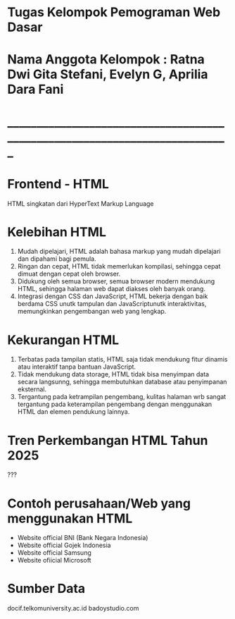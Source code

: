 # Tugas Kelompok Pemograman Web Dasar
# Nama Anggota Kelompok : Ratna Dwi Gita Stefani, Evelyn G, Aprilia Dara Fani
# ___________________________________________________________________________
# Frontend - HTML
HTML singkatan dari HyperText Markup Language
# Kelebihan HTML
1. Mudah dipelajari, HTML adalah bahasa markup yang mudah dipelajari dan dipahami bagi pemula.
2. Ringan dan cepat, HTML tidak memerlukan kompilasi, sehingga cepat dimuat dengan cepat oleh browser.
3. Didukung oleh semua browser, semua browser modern mendukung HTML, sehingga halaman web dapat diakses oleh banyak orang.
4. Integrasi dengan CSS dan JavaScript, HTML bekerja dengan baik berdama CSS unutk tampulan dan JavaScriptunutk interaktivitas, memungkinkan pengembangan web yang lengkap.
# Kekurangan HTML
1. Terbatas pada tampilan statis, HTML saja tidak mendukung fitur dinamis atau interaktif tanpa bantuan JavaScript.
2. Tidak mendukung data storage, HTML tidak bisa menyimpan data secara langsunng, sehingga membutuhkan database atau penyimpanan eksternal.
3. Tergantung pada ketrampilan pengembang, kulitas halaman wrb sangat tergantung pada keterampilan pengembang dengan menggunakan HTML dan elemen pendukung lainnya.
# Tren Perkembangan HTML Tahun 2025
???
# Contoh perusahaan/Web yang menggunakan HTML
- Website official BNI (Bank Negara Indonesia)
- Website official Gojek Indonesia
- Website official Samsung
- Website ofiicial Microsoft
# Sumber Data
docif.telkomuniversity.ac.id
badoystudio.com

